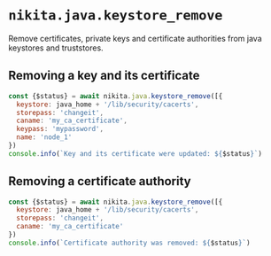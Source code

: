 
# `nikita.java.keystore_remove`

Remove certificates, private keys and certificate authorities from java
keystores and truststores.

## Removing a key and its certificate

```js
const {$status} = await nikita.java.keystore_remove([{
  keystore: java_home + '/lib/security/cacerts',
  storepass: 'changeit',
  caname: 'my_ca_certificate',
  keypass: 'mypassword',
  name: 'node_1'
})
console.info(`Key and its certificate were updated: ${$status}`)
```

## Removing a certificate authority

```js
const {$status} = await nikita.java.keystore_remove([{
  keystore: java_home + '/lib/security/cacerts',
  storepass: 'changeit',
  caname: 'my_ca_certificate'
})
console.info(`Certificate authority was removed: ${$status}`)
```
